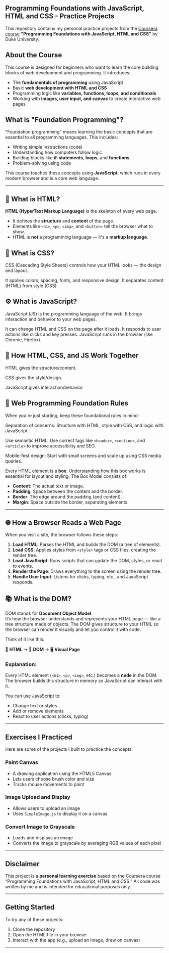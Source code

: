 ## Programming Foundations with JavaScript, HTML and CSS – Practice Projects

This repository contains my personal practice projects from the [Coursera course](https://www.coursera.org/learn/duke-programming-web) **"Programming Foundations with JavaScript, HTML and CSS"** by Duke University.

##  About the Course

This course is designed for beginners who want to learn the core building blocks of web development and programming. It introduces:

- The **fundamentals of programming** using JavaScript
- Basic **web development with HTML and CSS**
- Programming logic like **variables, functions, loops, and conditionals**
- Working with **images, user input, and canvas** to create interactive web pages

##  What is "Foundation Programming"?

"Foundation programming" means learning the basic concepts that are essential to all programming languages. This includes:
- Writing simple instructions (code)
- Understanding how computers follow logic
- Building blocks like **if-statements**, **loops**, and **functions**
- Problem-solving using code

This course teaches these concepts using **JavaScript**, which runs in every modern browser and is a core web language.

---

## 📄 What is HTML?

**HTML (HyperText Markup Language)** is the skeleton of every web page.

- It defines the **structure** and **content** of the page.
- Elements like `<h1>`, `<p>`, `<img>`, and `<button>` tell the browser what to show.
- HTML is **not** a programming language — it's a **markup language**.

## 🎨 What is CSS?
CSS (Cascading Style Sheets) controls how your HTML looks — the design and layout.

It applies colors, spacing, fonts, and responsive design.
It separates content (HTML) from style (CSS).

## ⚙️ What is JavaScript?
JavaScript (JS) is the programming language of the web. It brings interaction and behavior to your web pages.

It can change HTML and CSS on the page after it loads.
It responds to user actions like clicks and key presses.
JavaScript runs in the browser (like Chrome, Firefox).

## 🔁 How HTML, CSS, and JS Work Together
HTML gives the structure/content.

CSS gives the style/design.

JavaScript gives interaction/behavior.


## 🧠 Web Programming Foundation Rules
When you're just starting, keep these foundational rules in mind:

Separation of concerns:
Structure with HTML, style with CSS, and logic with JavaScript.

Use semantic HTML:
Use correct tags like `<header>`, `<section>`, and `<article>` to improve accessibility and SEO.

Mobile-first design:
Start with small screens and scale up using CSS media queries.

Every HTML element is a **box**. Understanding how this box works is essential for layout and styling. The Box Model consists of:

- **Content**: The actual text or image.
- **Padding**: Space between the content and the border.
- **Border**: The edge around the padding (and content).
- **Margin**: Space outside the border, separating elements.
---

## 🌐 How a Browser Reads a Web Page

When you visit a site, the browser follows these steps:

1. **Load HTML**: Parses the HTML and builds the DOM (a tree of elements).
2. **Load CSS**: Applies styles from `<style>` tags or CSS files, creating the render tree.
3. **Load JavaScript**: Runs scripts that can update the DOM, styles, or react to events.
4. **Render the Page**: Draws everything to the screen using the render tree.
5. **Handle User Input**: Listens for clicks, typing, etc., and JavaScript responds.

## 📚 What is the DOM?

DOM stands for **Document Object Model**.  
It’s how the browser understands and represents your HTML page — like a tree structure made of objects.
The DOM gives structure to your HTML so the browser can render it visually and let you control it with code.

Think of it like this:

🧱 **HTML** → 📖 **DOM** → 🖥️ **Visual Page**


### Explanation:

Every HTML element (`<h1>`, `<p>`, `<img>`, etc.) becomes a **node** in the DOM.  
The browser builds this structure in memory so JavaScript can interact with it.

You can use JavaScript to:

-  Change text or styles
-  Add or remove elements
-  React to user actions (clicks, typing)

---

##  Exercises I Practiced

Here are some of the projects I built to practice the concepts:

###  Paint Canvas
- A drawing application using the HTML5 Canvas
- Lets users choose brush color and size
- Tracks mouse movements to paint

###  Image Upload and Display
- Allows users to upload an image
- Uses `SimpleImage.js` to display it on a canvas

###  Convert Image to Grayscale
- Loads and displays an image
- Converts the image to grayscale by averaging RGB values of each pixel

---

##  Disclaimer

This project is a **personal learning exercise** based on the Coursera course “Programming Foundations with JavaScript, HTML and CSS.” All code was written by me and is intended for educational purposes only.

---

##  Getting Started

To try any of these projects:
1. Clone the repository
2. Open the HTML file in your browser
3. Interact with the app (e.g., upload an image, draw on canvas)

---
